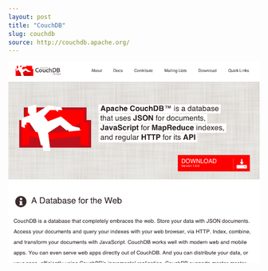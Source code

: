```yaml
---
layout: post
title: "CouchDB"
slug: couchdb
source: http://couchdb.apache.org/
---
```


<img src="/screenshots/couchdb.png">
